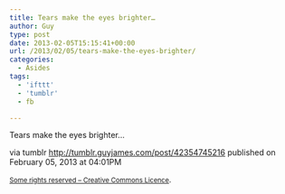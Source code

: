 ```yaml
---
title: Tears make the eyes brighter…
author: Guy
type: post
date: 2013-02-05T15:15:41+00:00
url: /2013/02/05/tears-make-the-eyes-brighter/
categories:
  - Asides
tags:
  - 'ifttt'
  - 'tumblr'
  - fb

---
```

<span>Tears make the eyes brighter&#8230;</span><span></span>

via tumblr http://tumblr.guyjames.com/post/42354745216 published on February 05, 2013 at 04:01PM

<small><a href="https://creativecommons.org/licenses/by-nc/3.0/" target="_blank">Some rights reserved &#8211; Creative Commons Licence</a></small>.